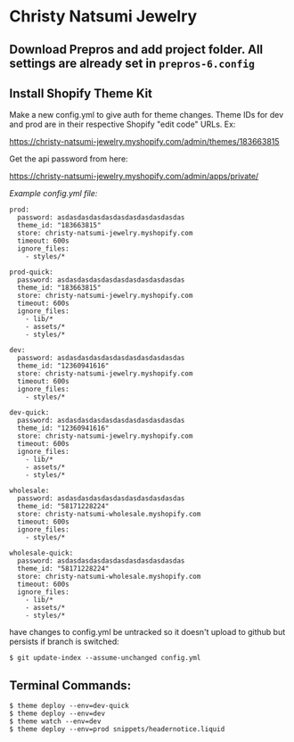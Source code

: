 # Christy Natsumi Jewelry


## Download Prepros and add project folder. All settings are already set in `prepros-6.config`


## Install Shopify Theme Kit

Make a new config.yml to give auth for theme changes. Theme IDs for dev and prod are in their respective Shopify "edit code" URLs. Ex:

https://christy-natsumi-jewelry.myshopify.com/admin/themes/183663815

Get the api password from here:

https://christy-natsumi-jewelry.myshopify.com/admin/apps/private/


_Example config.yml file:_


```
prod:
  password: asdasdasdasdasdasdasdasdasdasdas
  theme_id: "183663815"
  store: christy-natsumi-jewelry.myshopify.com
  timeout: 600s
  ignore_files:
    - styles/*

prod-quick:
  password: asdasdasdasdasdasdasdasdasdasdas
  theme_id: "183663815"
  store: christy-natsumi-jewelry.myshopify.com
  timeout: 600s
  ignore_files:
    - lib/*
    - assets/*
    - styles/*

dev:
  password: asdasdasdasdasdasdasdasdasdasdas
  theme_id: "12360941616"
  store: christy-natsumi-jewelry.myshopify.com
  timeout: 600s
  ignore_files:
    - styles/*

dev-quick:
  password: asdasdasdasdasdasdasdasdasdasdas
  theme_id: "12360941616"
  store: christy-natsumi-jewelry.myshopify.com
  timeout: 600s
  ignore_files:
    - lib/*
    - assets/*
    - styles/*

wholesale:
  password: asdasdasdasdasdasdasdasdasdasdas
  theme_id: "58171228224"
  store: christy-natsumi-wholesale.myshopify.com
  timeout: 600s
  ignore_files:
    - styles/*

wholesale-quick:
  password: asdasdasdasdasdasdasdasdasdasdas
  theme_id: "58171228224"
  store: christy-natsumi-wholesale.myshopify.com
  timeout: 600s
  ignore_files:
    - lib/*
    - assets/*
    - styles/*
```

have changes to config.yml be untracked so it doesn't upload to github but persists if branch is switched:

`$ git update-index --assume-unchanged config.yml`




## Terminal Commands:

```
$ theme deploy --env=dev-quick
$ theme deploy --env=dev
$ theme watch --env=dev
$ theme deploy --env=prod snippets/headernotice.liquid
```
